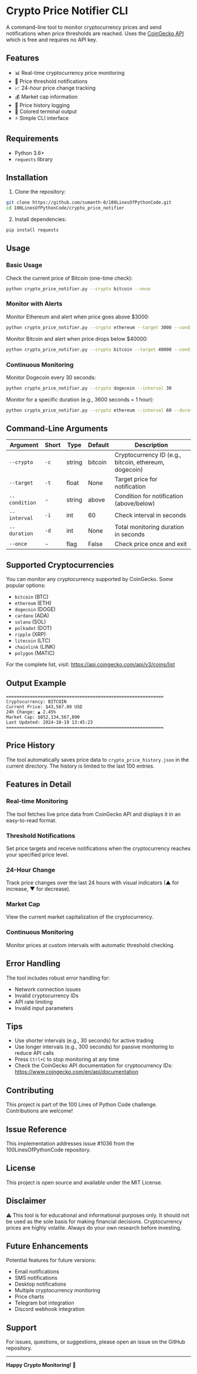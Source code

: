 # Crypto Price Notifier CLI

A command-line tool to monitor cryptocurrency prices and send notifications when price thresholds are reached. Uses the [CoinGecko API](https://www.coingecko.com/en/api) which is free and requires no API key.

## Features

- 📊 Real-time cryptocurrency price monitoring
- 🔔 Price threshold notifications
- 📈 24-hour price change tracking
- 💰 Market cap information
- 📝 Price history logging
- 🎨 Colored terminal output
- ⚡ Simple CLI interface

## Requirements

- Python 3.6+
- `requests` library

## Installation

1. Clone the repository:
```bash
git clone https://github.com/sumanth-0/100LinesOfPythonCode.git
cd 100LinesOfPythonCode/crypto_price_notifier
```

2. Install dependencies:
```bash
pip install requests
```

## Usage

### Basic Usage

Check the current price of Bitcoin (one-time check):
```bash
python crypto_price_notifier.py --crypto bitcoin --once
```

### Monitor with Alerts

Monitor Ethereum and alert when price goes above $3000:
```bash
python crypto_price_notifier.py --crypto ethereum --target 3000 --condition above
```

Monitor Bitcoin and alert when price drops below $40000:
```bash
python crypto_price_notifier.py --crypto bitcoin --target 40000 --condition below
```

### Continuous Monitoring

Monitor Dogecoin every 30 seconds:
```bash
python crypto_price_notifier.py --crypto dogecoin --interval 30
```

Monitor for a specific duration (e.g., 3600 seconds = 1 hour):
```bash
python crypto_price_notifier.py --crypto ethereum --interval 60 --duration 3600
```

## Command-Line Arguments

| Argument | Short | Type | Default | Description |
|----------|-------|------|---------|-------------|
| `--crypto` | `-c` | string | bitcoin | Cryptocurrency ID (e.g., bitcoin, ethereum, dogecoin) |
| `--target` | `-t` | float | None | Target price for notification |
| `--condition` | - | string | above | Condition for notification (above/below) |
| `--interval` | `-i` | int | 60 | Check interval in seconds |
| `--duration` | `-d` | int | None | Total monitoring duration in seconds |
| `--once` | - | flag | False | Check price once and exit |

## Supported Cryptocurrencies

You can monitor any cryptocurrency supported by CoinGecko. Some popular options:

- `bitcoin` (BTC)
- `ethereum` (ETH)
- `dogecoin` (DOGE)
- `cardano` (ADA)
- `solana` (SOL)
- `polkadot` (DOT)
- `ripple` (XRP)
- `litecoin` (LTC)
- `chainlink` (LINK)
- `polygon` (MATIC)

For the complete list, visit: https://api.coingecko.com/api/v3/coins/list

## Output Example

```
============================================================
Cryptocurrency: BITCOIN
Current Price: $43,567.89 USD
24h Change: ▲ 2.45%
Market Cap: $852,134,567,890
Last Updated: 2024-10-19 13:45:23
============================================================
```

## Price History

The tool automatically saves price data to `crypto_price_history.json` in the current directory. The history is limited to the last 100 entries.

## Features in Detail

### Real-time Monitoring
The tool fetches live price data from CoinGecko API and displays it in an easy-to-read format.

### Threshold Notifications
Set price targets and receive notifications when the cryptocurrency reaches your specified price level.

### 24-Hour Change
Track price changes over the last 24 hours with visual indicators (▲ for increase, ▼ for decrease).

### Market Cap
View the current market capitalization of the cryptocurrency.

### Continuous Monitoring
Monitor prices at custom intervals with automatic threshold checking.

## Error Handling

The tool includes robust error handling for:
- Network connection issues
- Invalid cryptocurrency IDs
- API rate limiting
- Invalid input parameters

## Tips

- Use shorter intervals (e.g., 30 seconds) for active trading
- Use longer intervals (e.g., 300 seconds) for passive monitoring to reduce API calls
- Press `Ctrl+C` to stop monitoring at any time
- Check the CoinGecko API documentation for cryptocurrency IDs: https://www.coingecko.com/en/api/documentation

## Contributing

This project is part of the 100 Lines of Python Code challenge. Contributions are welcome!

## Issue Reference

This implementation addresses issue #1036 from the 100LinesOfPythonCode repository.

## License

This project is open source and available under the MIT License.

## Disclaimer

⚠️ This tool is for educational and informational purposes only. It should not be used as the sole basis for making financial decisions. Cryptocurrency prices are highly volatile. Always do your own research before investing.

## Future Enhancements

Potential features for future versions:
- Email notifications
- SMS notifications
- Desktop notifications
- Multiple cryptocurrency monitoring
- Price charts
- Telegram bot integration
- Discord webhook integration

## Support

For issues, questions, or suggestions, please open an issue on the GitHub repository.

---

**Happy Crypto Monitoring! 🚀**
